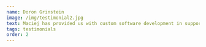 ```yaml
---
name: Doron Grinstein
image: /img/testimonial2.jpg
text: Maciej has provided us with custom software development in support of our business. He was quick, diligent and very professional. I will definitely utilize his services in future endeavors. He is an expert Python developer who is a pleasure to work with.
tags: testimonials
order: 2
---
```


